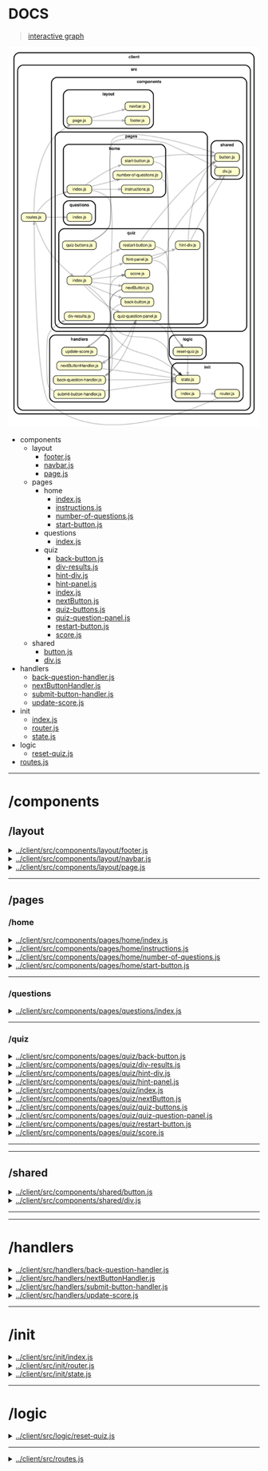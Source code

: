 <!-- BEGIN TITLE -->

# DOCS

<!-- END TITLE -->

<!-- BEGIN TREE -->

> [interactive graph](./dependency-graph.html)

![dependency graph](./dependency-graph.svg)

<!-- END TREE -->

<!-- BEGIN TOC -->

- components
  - layout
    - [footer.js](#clientsrccomponentslayoutfooterjs)
    - [navbar.js](#clientsrccomponentslayoutnavbarjs)
    - [page.js](#clientsrccomponentslayoutpagejs)
  - pages
    - home
      - [index.js](#clientsrccomponentspageshomeindexjs)
      - [instructions.js](#clientsrccomponentspageshomeinstructionsjs)
      - [number-of-questions.js](#clientsrccomponentspageshomenumber-of-questionsjs)
      - [start-button.js](#clientsrccomponentspageshomestart-buttonjs)
    - questions
      - [index.js](#clientsrccomponentspagesquestionsindexjs)
    - quiz
      - [back-button.js](#clientsrccomponentspagesquizback-buttonjs)
      - [div-results.js](#clientsrccomponentspagesquizdiv-resultsjs)
      - [hint-div.js](#clientsrccomponentspagesquizhint-divjs)
      - [hint-panel.js](#clientsrccomponentspagesquizhint-paneljs)
      - [index.js](#clientsrccomponentspagesquizindexjs)
      - [nextButton.js](#clientsrccomponentspagesquiznextButtonjs)
      - [quiz-buttons.js](#clientsrccomponentspagesquizquiz-buttonsjs)
      - [quiz-question-panel.js](#clientsrccomponentspagesquizquiz-question-paneljs)
      - [restart-button.js](#clientsrccomponentspagesquizrestart-buttonjs)
      - [score.js](#clientsrccomponentspagesquizscorejs)
  - shared
    - [button.js](#clientsrccomponentssharedbuttonjs)
    - [div.js](#clientsrccomponentsshareddivjs)
- handlers
  - [back-question-handler.js](#clientsrchandlersback-question-handlerjs)
  - [nextButtonHandler.js](#clientsrchandlersnextButtonHandlerjs)
  - [submit-button-handler.js](#clientsrchandlerssubmit-button-handlerjs)
  - [update-score.js](#clientsrchandlersupdate-scorejs)
- init
  - [index.js](#clientsrcinitindexjs)
  - [router.js](#clientsrcinitrouterjs)
  - [state.js](#clientsrcinitstatejs)
- logic
  - [reset-quiz.js](#clientsrclogicreset-quizjs)
- [routes.js](#clientsrcroutesjs)

---

<!-- END TOC -->

<!-- BEGIN DOCS -->

# /components

## /layout

<details><summary><a href="../../client/src/components/layout/footer.js" id="clientsrccomponentslayoutfooterjs">../client/src/components/layout/footer.js</a></summary>

<a name="footer"></a>

## footer ⇒ <code>HTMLDivElement</code>

The shared footer.

**Returns**: <code>HTMLDivElement</code> - A rendered footer element.

</details>

<details><summary><a href="../../client/src/components/layout/navbar.js" id="clientsrccomponentslayoutnavbarjs">../client/src/components/layout/navbar.js</a></summary>

<a name="navbar"></a>

## navbar ⇒ <code>HTMLDivElement</code>

The shared navbar.

**Returns**: <code>HTMLDivElement</code> - A rendered nav bar element.

| Param  | Type                | Description                          |
| ------ | ------------------- | ------------------------------------ |
| routes | <code>object</code> | A routes object, see /src/routes.js. |

</details>

<details><summary><a href="../../client/src/components/layout/page.js" id="clientsrccomponentslayoutpagejs">../client/src/components/layout/page.js</a></summary>

<a name="page"></a>

## page ⇒ <code>HTMLDivElement</code>

The page layout component.

**Returns**: <code>HTMLDivElement</code> - A rendered page element.  
**Throws**:

- <code>TypeError</code> When the bodyComponent is not a function or DOM element.

| Param         | Type                                              | Description                               |
| ------------- | ------------------------------------------------- | ----------------------------------------- |
| bodyComponent | <code>function</code> \| <code>HTMLElement</code> | The body for the newly rendered page.     |
| routes        | <code>object</code>                               | The application's routes, for the navbar. |

</details>

---

## /pages

### /home

<details><summary><a href="../../client/src/components/pages/home/index.js" id="clientsrccomponentspageshomeindexjs">../client/src/components/pages/home/index.js</a></summary>

<a name="home"></a>

## home ⇒ <code>HTMLDivElement</code>

The home page.

**Returns**: <code>HTMLDivElement</code> - A rendered home page.

</details>

<details><summary><a href="../../client/src/components/pages/home/instructions.js" id="clientsrccomponentspageshomeinstructionsjs">../client/src/components/pages/home/instructions.js</a></summary>

</details>

<details><summary><a href="../../client/src/components/pages/home/number-of-questions.js" id="clientsrccomponentspageshomenumber-of-questionsjs">../client/src/components/pages/home/number-of-questions.js</a></summary>

</details>

<details><summary><a href="../../client/src/components/pages/home/start-button.js" id="clientsrccomponentspageshomestart-buttonjs">../client/src/components/pages/home/start-button.js</a></summary>

<a name="startQuizButton"></a>

## startQuizButton ⇒ <code>object</code>

This function creates a start/restart button for the quiz page and resets the quiz state: last seen question, score, answers.

**Returns**: <code>object</code> - - A div element containing the button.

| Param      | Type                | Description                                |
| ---------- | ------------------- | ------------------------------------------ |
| buttonText | <code>string</code> | The text that will be shown on the button. |

</details>

---

### /questions

<details><summary><a href="../../client/src/components/pages/questions/index.js" id="clientsrccomponentspagesquestionsindexjs">../client/src/components/pages/questions/index.js</a></summary>

<a name="questions"></a>

## questions ⇒ <code>HTMLDivElement</code>

The questions page.

**Returns**: <code>HTMLDivElement</code> - A rendered questions page.

</details>

---

### /quiz

<details><summary><a href="../../client/src/components/pages/quiz/back-button.js" id="clientsrccomponentspagesquizback-buttonjs">../client/src/components/pages/quiz/back-button.js</a></summary>

</details>

<details><summary><a href="../../client/src/components/pages/quiz/div-results.js" id="clientsrccomponentspagesquizdiv-resultsjs">../client/src/components/pages/quiz/div-results.js</a></summary>

</details>

<details><summary><a href="../../client/src/components/pages/quiz/hint-div.js" id="clientsrccomponentspagesquizhint-divjs">../client/src/components/pages/quiz/hint-div.js</a></summary>

</details>

<details><summary><a href="../../client/src/components/pages/quiz/hint-panel.js" id="clientsrccomponentspagesquizhint-paneljs">../client/src/components/pages/quiz/hint-panel.js</a></summary>

</details>

<details><summary><a href="../../client/src/components/pages/quiz/index.js" id="clientsrccomponentspagesquizindexjs">../client/src/components/pages/quiz/index.js</a></summary>

<a name="quiz"></a>

## quiz ⇒ <code>HTMLDivElement</code>

The quiz page. Loads when the quiz page is requested.

**Returns**: <code>HTMLDivElement</code> - A rendered quiz page.

</details>

<details><summary><a href="../../client/src/components/pages/quiz/nextButton.js" id="clientsrccomponentspagesquiznextButtonjs">../client/src/components/pages/quiz/nextButton.js</a></summary>

</details>

<details><summary><a href="../../client/src/components/pages/quiz/quiz-buttons.js" id="clientsrccomponentspagesquizquiz-buttonsjs">../client/src/components/pages/quiz/quiz-buttons.js</a></summary>

</details>

<details><summary><a href="../../client/src/components/pages/quiz/quiz-question-panel.js" id="clientsrccomponentspagesquizquiz-question-paneljs">../client/src/components/pages/quiz/quiz-question-panel.js</a></summary>

</details>

<details><summary><a href="../../client/src/components/pages/quiz/restart-button.js" id="clientsrccomponentspagesquizrestart-buttonjs">../client/src/components/pages/quiz/restart-button.js</a></summary>

<a name="createRestartQuizButtonPanel"></a>

## createRestartQuizButtonPanel ⇒ <code>object</code>

This function creates a start/restart button for the quiz page and resets the quiz state: last seen question, score, answers.

**Returns**: <code>object</code> - - A div element containing the button.

</details>

<details><summary><a href="../../client/src/components/pages/quiz/score.js" id="clientsrccomponentspagesquizscorejs">../client/src/components/pages/quiz/score.js</a></summary>

<a name="score"></a>

## score ⇒ <code>HTMLDivElement</code>

Returns a div element.

**Returns**: <code>HTMLDivElement</code> - - Div with rendered score.

| Param        | Type                | Description              |
| ------------ | ------------------- | ------------------------ |
| updatedScore | <code>number</code> | Updated score from data. |

</details>

---

---

## /shared

<details><summary><a href="../../client/src/components/shared/button.js" id="clientsrccomponentssharedbuttonjs">../client/src/components/shared/button.js</a></summary>

</details>

<details><summary><a href="../../client/src/components/shared/div.js" id="clientsrccomponentsshareddivjs">../client/src/components/shared/div.js</a></summary>

<a name="divElement"></a>

## divElement ⇒ <code>object</code>

This component creates a div element and returns it.

**Returns**: <code>object</code> - - A div element.

| Param      | Type                | Description                         |
| ---------- | ------------------- | ----------------------------------- |
| classNames | <code>string</code> | The class names of the div element. |
| id         | <code>string</code> | The unique id of the div element.   |

</details>

---

---

# /handlers

<details><summary><a href="../../client/src/handlers/back-question-handler.js" id="clientsrchandlersback-question-handlerjs">../client/src/handlers/back-question-handler.js</a></summary>

</details>

<details><summary><a href="../../client/src/handlers/nextButtonHandler.js" id="clientsrchandlersnextButtonHandlerjs">../client/src/handlers/nextButtonHandler.js</a></summary>

</details>

<details><summary><a href="../../client/src/handlers/submit-button-handler.js" id="clientsrchandlerssubmit-button-handlerjs">../client/src/handlers/submit-button-handler.js</a></summary>

</details>

<details><summary><a href="../../client/src/handlers/update-score.js" id="clientsrchandlersupdate-scorejs">../client/src/handlers/update-score.js</a></summary>

</details>

---

# /init

<details><summary><a href="../../client/src/init/index.js" id="clientsrcinitindexjs">../client/src/init/index.js</a></summary>

</details>

<details><summary><a href="../../client/src/init/router.js" id="clientsrcinitrouterjs">../client/src/init/router.js</a></summary>

</details>

<details><summary><a href="../../client/src/init/state.js" id="clientsrcinitstatejs">../client/src/init/state.js</a></summary>

</details>

---

# /logic

<details><summary><a href="../../client/src/logic/reset-quiz.js" id="clientsrclogicreset-quizjs">../client/src/logic/reset-quiz.js</a></summary>

## Constants

<dl>
<dt><a href="#resetQuiz">resetQuiz</a></dt>
<dd><p>This function reset the state of quiz:</p>
<ul>
<li>resets indexOfRenderedQuestion,</li>
<li>resets currentScore, and</li>
<li>resets the state of each question.</li>
</ul>
</dd>
</dl>

## Functions

<dl>
<dt><a href="#resetQuestions">resetQuestions()</a></dt>
<dd><p>This function resets the state of each question in the quiz:</p>
<ul>
<li>resets answered property and</li>
<li>resets selected property of each available answer for each question.</li>
</ul>
</dd>
</dl>

<a name="resetQuiz"></a>

## resetQuiz

This function reset the state of quiz:

- resets indexOfRenderedQuestion,
- resets currentScore, and
- resets the state of each question.

<a name="resetQuestions"></a>

## resetQuestions()

This function resets the state of each question in the quiz:

- resets answered property and
- resets selected property of each available answer for each question.

</details>

---

<details><summary><a href="../../client/src/routes.js" id="clientsrcroutesjs">../client/src/routes.js</a></summary>

<a name="module_routes"></a>

## routes

Defines the route URLs, names and callbacks.

</details>

<!-- END DOCS -->
